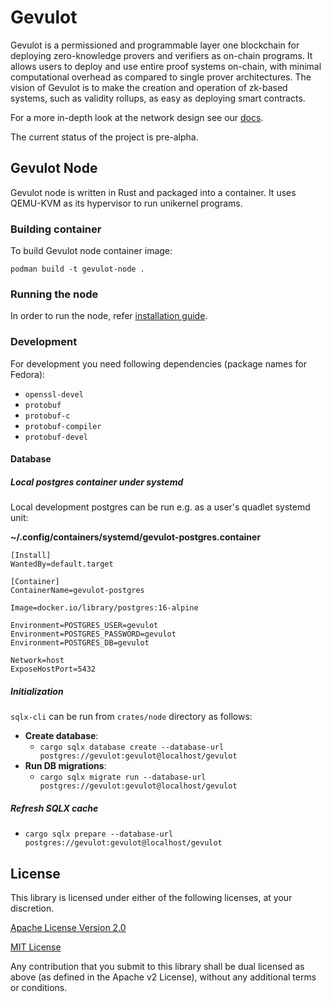 # Gevulot

Gevulot is a permissioned and programmable layer one blockchain for deploying zero-knowledge provers and verifiers as on-chain programs. It allows users to deploy and use entire proof systems on-chain, with minimal computational overhead as compared to single prover architectures. The vision of Gevulot is to make the creation and operation of zk-based systems, such as validity rollups, as easy as deploying smart contracts.

For a more in-depth look at the network design see our [docs](https://gevulot.gitbook.io/gevulot-docs/).

The current status of the project is pre-alpha.

## Gevulot Node

Gevulot node is written in Rust and packaged into a container. It uses QEMU-KVM as its hypervisor to run unikernel programs.

### Building container

To build Gevulot node container image:

```
podman build -t gevulot-node .
```

### Running the node

In order to run the node, refer [installation guide](INSTALL.md).

### Development

For development you need following dependencies (package names for Fedora):

- `openssl-devel`
- `protobuf`
- `protobuf-c`
- `protobuf-compiler`
- `protobuf-devel`

#### Database

##### Local postgres container under systemd

Local development postgres can be run e.g. as a user's quadlet systemd unit:

**~/.config/containers/systemd/gevulot-postgres.container**
```
[Install]
WantedBy=default.target

[Container]
ContainerName=gevulot-postgres

Image=docker.io/library/postgres:16-alpine

Environment=POSTGRES_USER=gevulot
Environment=POSTGRES_PASSWORD=gevulot
Environment=POSTGRES_DB=gevulot

Network=host
ExposeHostPort=5432
```

##### Initialization

`sqlx-cli` can be run from `crates/node` directory as follows:
- **Create database**:
  - `cargo sqlx database create --database-url postgres://gevulot:gevulot@localhost/gevulot`
- **Run DB migrations**:
  - `cargo sqlx migrate run --database-url postgres://gevulot:gevulot@localhost/gevulot`

##### Refresh SQLX cache
- `cargo sqlx prepare --database-url postgres://gevulot:gevulot@localhost/gevulot`

## License

This library is licensed under either of the following licenses, at your discretion.

[Apache License Version 2.0](LICENSE-APACHE)

[MIT License](LICENSE-MIT)

Any contribution that you submit to this library shall be dual licensed as above (as defined in the Apache v2 License), without any additional terms or conditions.

